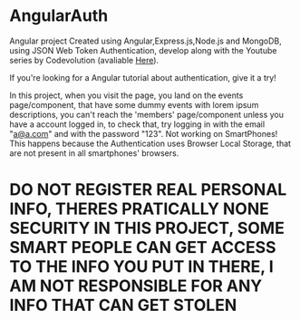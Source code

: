 # AngularAuth
Angular project Created using Angular,Express.js,Node.js and MongoDB, using JSON Web Token Authentication, develop along with the Youtube series  by Codevolution (avaliable [Here](https://www.youtube.com/watch?v=ozXGkqpzo_A&list=PLC3y8-rFHvwg2RBz6UplKTGIXREj9dV0G)).

If you're looking for a Angular tutorial about authentication, give it a try!

In this project, when you visit the page, you land on the events page/component, that have some dummy events with lorem ipsum descriptions, you can't reach the 'members' page/component unless you have a account logged in, to check that, try logging in with the email "a@a.com" and with the password "123".
Not working on SmartPhones! This happens because the Authentication uses Browser Local Storage, that are not present in all smartphones' browsers.

# DO NOT REGISTER REAL PERSONAL INFO, THERES PRATICALLY NONE SECURITY IN THIS PROJECT, SOME SMART PEOPLE CAN GET ACCESS TO THE INFO YOU PUT IN THERE, I AM NOT RESPONSIBLE FOR ANY INFO THAT CAN GET STOLEN
